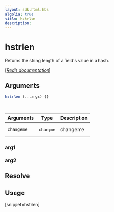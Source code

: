 ```yaml
---
layout: sdk.html.hbs
algolia: true
title: hstrlen
description:
---
```


# hstrlen


Returns the string length of a field's value in a hash.

[[_Redis documentation_]](https://redis.io/commands/hstrlen)

## Arguments

```js
hstrlen (...args) {}

```

<br/>

| Arguments    | Type    | Description |
|--------------|---------|-------------|
| ``changeme`` | <pre>changme</pre> | changeme    |

### arg1

### arg2

## Resolve

## Usage

[snippet=hstrlen]

